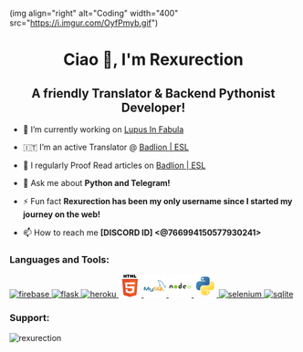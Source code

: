 (img align="right" alt="Coding" width="400" src="https://i.imgur.com/OyfPmyb.gif")

<h1 align="center">Ciao 👋, I'm Rexurection</h1>
<h2 align="center">A friendly Translator & Backend Pythonist Developer!</h2>


- 🔭 I’m currently working on [Lupus In Fabula](https://github.com/RexurectionV3rm/LupusInFabula/)

- 🇮🇹 I’m an active Translator @ [Badlion | ESL](https://badlion.net)

- 📝 I regularly Proof Read articles on [Badlion | ESL](https://www.badlion.net/wiki/home)

- 💬 Ask me about **Python and Telegram!**

- ⚡ Fun fact **Rexurection has been my only username since I started my journey on the web!**

- 📫 How to reach me **[DISCORD ID] <@766994150577930241>**

<p align="left">
</p>

<h3 align="left">Languages and Tools:</h3>
<p align="left"> <a href="https://firebase.google.com/" target="_blank" rel="noreferrer"> <img src="https://www.vectorlogo.zone/logos/firebase/firebase-icon.svg" alt="firebase" width="40" height="40"/> </a> <a href="https://flask.palletsprojects.com/" target="_blank" rel="noreferrer"> <img src="https://www.vectorlogo.zone/logos/pocoo_flask/pocoo_flask-icon.svg" alt="flask" width="40" height="40"/> </a> <a href="https://heroku.com" target="_blank" rel="noreferrer"> <img src="https://www.vectorlogo.zone/logos/heroku/heroku-icon.svg" alt="heroku" width="40" height="40"/> </a> <a href="https://www.w3.org/html/" target="_blank" rel="noreferrer"> <img src="https://raw.githubusercontent.com/devicons/devicon/master/icons/html5/html5-original-wordmark.svg" alt="html5" width="40" height="40"/> </a> <a href="https://www.mysql.com/" target="_blank" rel="noreferrer"> <img src="https://raw.githubusercontent.com/devicons/devicon/master/icons/mysql/mysql-original-wordmark.svg" alt="mysql" width="40" height="40"/> </a> <a href="https://nodejs.org" target="_blank" rel="noreferrer"> <img src="https://raw.githubusercontent.com/devicons/devicon/master/icons/nodejs/nodejs-original-wordmark.svg" alt="nodejs" width="40" height="40"/> </a> <a href="https://www.python.org" target="_blank" rel="noreferrer"> <img src="https://raw.githubusercontent.com/devicons/devicon/master/icons/python/python-original.svg" alt="python" width="40" height="40"/> </a> <a href="https://www.selenium.dev" target="_blank" rel="noreferrer"> <img src="https://raw.githubusercontent.com/detain/svg-logos/780f25886640cef088af994181646db2f6b1a3f8/svg/selenium-logo.svg" alt="selenium" width="40" height="40"/> </a> <a href="https://www.sqlite.org/" target="_blank" rel="noreferrer"> <img src="https://www.vectorlogo.zone/logos/sqlite/sqlite-icon.svg" alt="sqlite" width="40" height="40"/> </a> </p>

<h3 align="left">Support:</h3>
<p><a href="https://www.buymeacoffee.com/rexurection"> <img align="left" src="https://cdn.buymeacoffee.com/buttons/v2/default-yellow.png" height="50" width="210" alt="rexurection" /></a></p><br><br>
